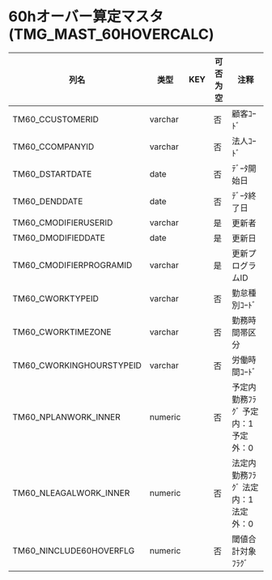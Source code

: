 # 60hオーバー算定マスタ(TMG_MAST_60HOVERCALC)
| 列名   | 类型   | KEY  | 可否为空 | 注释   |
| ---- | ---- | ---- | ---- | ---- |
|TM60_CCUSTOMERID|varchar||否|顧客ｺｰﾄﾞ|
|TM60_CCOMPANYID|varchar||否|法人ｺｰﾄﾞ|
|TM60_DSTARTDATE|date||否|ﾃﾞｰﾀ開始日|
|TM60_DENDDATE|date||否|ﾃﾞｰﾀ終了日|
|TM60_CMODIFIERUSERID|varchar||是|更新者|
|TM60_DMODIFIEDDATE|date||是|更新日|
|TM60_CMODIFIERPROGRAMID|varchar||是|更新プログラムID|
|TM60_CWORKTYPEID|varchar||否|勤怠種別ｺｰﾄﾞ|
|TM60_CWORKTIMEZONE|varchar||否|勤務時間帯区分|
|TM60_CWORKINGHOURSTYPEID|varchar||否|労働時間ｺｰﾄﾞ|
|TM60_NPLANWORK_INNER|numeric||否|予定内勤務ﾌﾗｸﾞ       予定内：1　予定外：0|
|TM60_NLEAGALWORK_INNER|numeric||否|法定内勤務ﾌﾗｸﾞ     法定内：1　法定外：0|
|TM60_NINCLUDE60HOVERFLG|numeric||否|閾値合計対象ﾌﾗｸﾞ|
